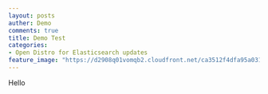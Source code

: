 ```yaml
---
layout: posts
auther: Demo
comments: true
title: Demo Test
categories:
- Open Distro for Elasticsearch updates
feature_image: "https://d2908q01vomqb2.cloudfront.net/ca3512f4dfa95a03169c5a670a4c91a19b3077b4/2019/08/06/Rollover1.jpg"
---
```


Hello